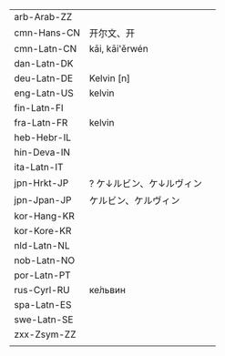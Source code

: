 | | | |
|-|-|-|
| arb-Arab-ZZ |  |  |
| cmn-Hans-CN | 开尔文、开 |  |
| cmn-Latn-CN | kāi, kāi'ěrwén |  |
| dan-Latn-DK |  |  |
| deu-Latn-DE | Kelvin [n] |  |
| eng-Latn-US | kelvin |  |
| fin-Latn-FI |  |  |
| fra-Latn-FR | kelvin |  |
| heb-Hebr-IL |  |  |
| hin-Deva-IN |  |  |
| ita-Latn-IT |  |  |
| jpn-Hrkt-JP | ? ケ↓​ルビン、ケ↓ルヴィン |  |
| jpn-Jpan-JP | ケ​ルビン、ケルヴィン |  |
| kor-Hang-KR |  |  |
| kor-Kore-KR |  |  |
| nld-Latn-NL |  |  |
| nob-Latn-NO |  |  |
| por-Latn-PT |  |  |
| rus-Cyrl-RU | ке́львин |  |
| spa-Latn-ES |  |  |
| swe-Latn-SE |  |  |
| zxx-Zsym-ZZ |  |  |
|  |  |  |
